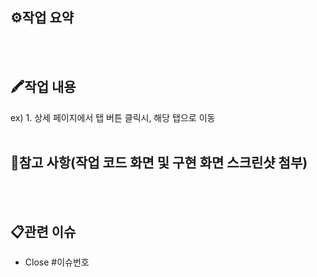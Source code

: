 ## ⚙작업 요약

<br><br>

## 🖍작업 내용
ex) 1. 상세 페이지에서 탭 버튼 클릭시, 해당 탭으로 이동
<br><br>

## 🧾참고 사항(작업 코드 화면 및 구현 화면 스크린샷 첨부)

<br><br>

## 📋관련 이슈

- Close #이슈번호

<br><br>
